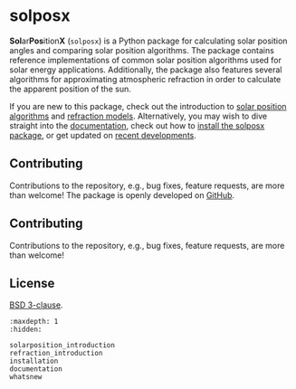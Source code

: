 # solposx

**Sol**ar**Pos**ition**X** (`solposx`) is a Python package for calculating solar position angles and comparing solar position algorithms. The package contains reference implementations of common solar position algorithms used for solar energy applications. Additionally, the package also features several algorithms for approximating atmospheric refraction in order to calculate the apparent position of the sun.

If you are new to this package, check out the introduction to [solar position algorithms](solarposition_introduction) and [refraction models](refraction_introduction). Alternatively, you may wish to dive straight into the [documentation](documentation), check out how to [install the solposx package](installation), or get updated on [recent developments](whatsnew).


## Contributing
Contributions to the repository, e.g., bug fixes, feature requests, are more than welcome! The package is openly developed on [GitHub](https://github.com/AssessingSolar/solposx).

## Contributing
Contributions to the repository, e.g., bug fixes, feature requests, are more than welcome!


## License
[BSD 3-clause](https://github.com/assessingsolar/solposx/blob/main/LICENSE).


```{toctree}
:maxdepth: 1
:hidden:

solarposition_introduction
refraction_introduction
installation
documentation
whatsnew
```
